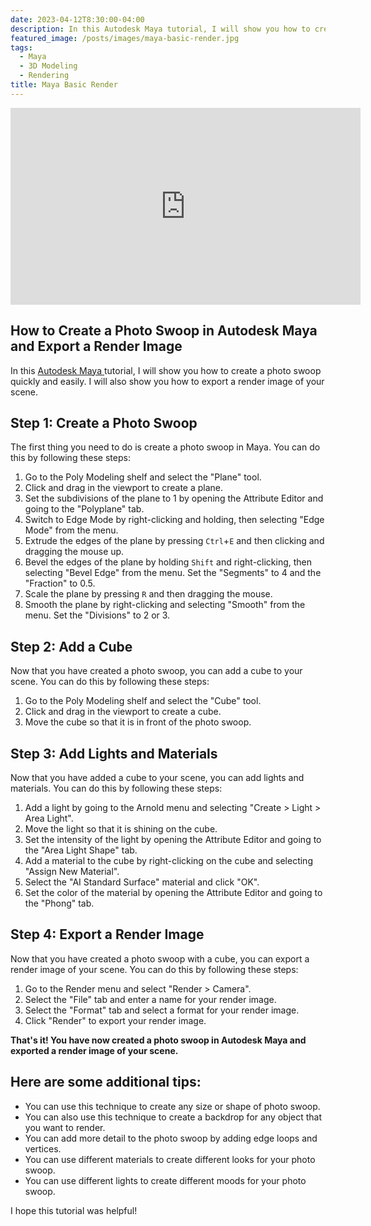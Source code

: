 ```yaml
---
date: 2023-04-12T8:30:00-04:00
description: In this Autodesk Maya tutorial, I will show you how to create a photo swoop quickly and easily. I will also show you how to export a render image of your scene.
featured_image: /posts/images/maya-basic-render.jpg
tags:
  - Maya
  - 3D Modeling
  - Rendering
title: Maya Basic Render
---
```


<div class="iframe-16-9-container">
<iframe class="youTubeIframe" width="560" height="315" src="https://www.youtube.com/embed/9RHh4OSPKQQ?rel=0" title="YouTube video player" frameborder="0" allow="accelerometer; autoplay; clipboard-write; encrypted-media; gyroscope; picture-in-picture; web-share" allowfullscreen></iframe>
</div>

## How to Create a Photo Swoop in Autodesk Maya and Export a Render Image

In this [Autodesk Maya ](../3d-modeling/maya/maya.md)tutorial, I will show you how to create a photo swoop quickly and easily. I will also show you how to export a render image of your scene.

## Step 1: Create a Photo Swoop

The first thing you need to do is create a photo swoop in Maya. You can do this by following these steps:

1. Go to the Poly Modeling shelf and select the "Plane" tool.
2. Click and drag in the viewport to create a plane.
3. Set the subdivisions of the plane to 1 by opening the Attribute Editor and going to the "Polyplane" tab.
4. Switch to Edge Mode by right-clicking and holding, then selecting "Edge Mode" from the menu.
5. Extrude the edges of the plane by pressing `Ctrl`+`E` and then clicking and dragging the mouse up.
6. Bevel the edges of the plane by holding `Shift` and right-clicking, then selecting "Bevel Edge" from the menu. Set the "Segments" to 4 and the "Fraction" to 0.5.
7. Scale the plane by pressing `R` and then dragging the mouse.
8. Smooth the plane by right-clicking and selecting "Smooth" from the menu. Set the "Divisions" to 2 or 3.

## Step 2: Add a Cube

Now that you have created a photo swoop, you can add a cube to your scene. You can do this by following these steps:

1. Go to the Poly Modeling shelf and select the "Cube" tool.
2. Click and drag in the viewport to create a cube.
3. Move the cube so that it is in front of the photo swoop.

## Step 3: Add Lights and Materials

Now that you have added a cube to your scene, you can add lights and materials. You can do this by following these steps:

1. Add a light by going to the Arnold menu and selecting "Create > Light > Area Light".
2. Move the light so that it is shining on the cube.
3. Set the intensity of the light by opening the Attribute Editor and going to the "Area Light Shape" tab.
4. Add a material to the cube by right-clicking on the cube and selecting "Assign New Material".
5. Select the "AI Standard Surface" material and click "OK".
6. Set the color of the material by opening the Attribute Editor and going to the "Phong" tab.

## Step 4: Export a Render Image

Now that you have created a photo swoop with a cube, you can export a render image of your scene. You can do this by following these steps:

1. Go to the Render menu and select "Render > Camera".
2. Select the "File" tab and enter a name for your render image.
3. Select the "Format" tab and select a format for your render image.
4. Click "Render" to export your render image.

**That's it! You have now created a photo swoop in Autodesk Maya and exported a render image of your scene.**

## Here are some additional tips:

- You can use this technique to create any size or shape of photo swoop.
- You can also use this technique to create a backdrop for any object that you want to render.
- You can add more detail to the photo swoop by adding edge loops and vertices.
- You can use different materials to create different looks for your photo swoop.
- You can use different lights to create different moods for your photo swoop.

I hope this tutorial was helpful!
